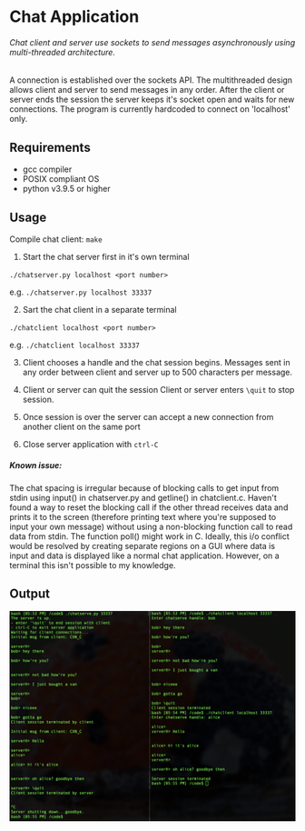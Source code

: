 #  Chat Application

###### Chat client and server use sockets to send messages asynchronously using multi-threaded architecture.

A connection is established over the sockets API. The multithreaded design allows client and server to send messages in any order. After the client or server ends the session the server keeps it's socket open and waits for new connections. The program is currently hardcoded to connect on 'localhost' only.


## Requirements

- gcc compiler
- POSIX compliant OS
- python v3.9.5 or higher


## Usage

Compile chat client: `make`

1. Start the chat server first in it's own terminal

  `./chatserver.py localhost <port number>`   

  e.g. `./chatserver.py localhost 33337`


2. Sart the chat client in a separate terminal

  `./chatclient localhost <port number>`

  e.g. `./chatclient localhost 33337`


3. Client chooses a handle and the chat session begins. Messages sent in any order between client and server up to 500 characters per message.


4. Client or server can quit the session
  Client or server enters `\quit` to stop session.


5. Once session is over the server can accept a new connection from another client on the same port


6. Close server application with `ctrl-C`


##### Known issue:
The chat spacing is irregular because of blocking calls to get input from stdin using input() in chatserver.py and getline() in chatclient.c. Haven't found a way to reset the blocking call if the other thread receives data and prints it to the screen (therefore printing text where you're supposed to input your own message) without using a non-blocking function call to read data from stdin. The function poll() might work in C. Ideally, this i/o conflict would be resolved by creating separate regions on a GUI where data is input and data is displayed like a normal chat application. However, on a terminal this isn't possible to my knowledge.


## Output

![Output](Resources/output.png)

